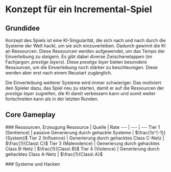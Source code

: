 # Konzept für ein Incremental-Spiel

## Grundidee
Konzept des Spiels ist eine KI-Singularität, die sich nach und nach durch die Systeme der Welt hackt, um sie sich einzuverleiben. Dadurch gewinnt die KI an Ressourcen. Diese Ressourcen werden aufgewendet, um das Tempo der Einverleibung zu steigern. Es gibt dabei diverse Zwischenetappen (im Fachjargon: *prestige layers*). Diese *prestige layer* bieten besondere Ressourcen, um die Einverleibung noch stärker zu beschleunigen. Diese werden aber erst nach einem Neustart zugänglich.

Die Einverleibung weiterer Systeme wird immer schwieriger. Das motiviert den Spieler dazu, das Spiel neu zu starten, damit er auf die Ressourcen der *prestige layer* zugreifen, die KI damit verbessern kann und somit weiter fortschreiten kann als in der letzten Runden.

## Core Gameplay


### Ressourcen, Erzeugung
Ressource | Quelle | Rate
--- | --- | ---
Tier 1 (Sentience) | passive Generierung durch gehackte Systeme | $\frac{1s^{-1}}{System}$
Tier 2 (Influence) | Generierung durch gehacktes Class C-Netz | $\frac{1}{Class\ C}$
Tier 3 (Malevolence) | Generierung durch gehacktes Class B-Netz | $\frac{1}{Class\ B}$
Tier 4 (Violence) | Generierung durch gehacktes Class A-Netz | $\frac{1}{Class\ A}$

### Systeme und Hacken

